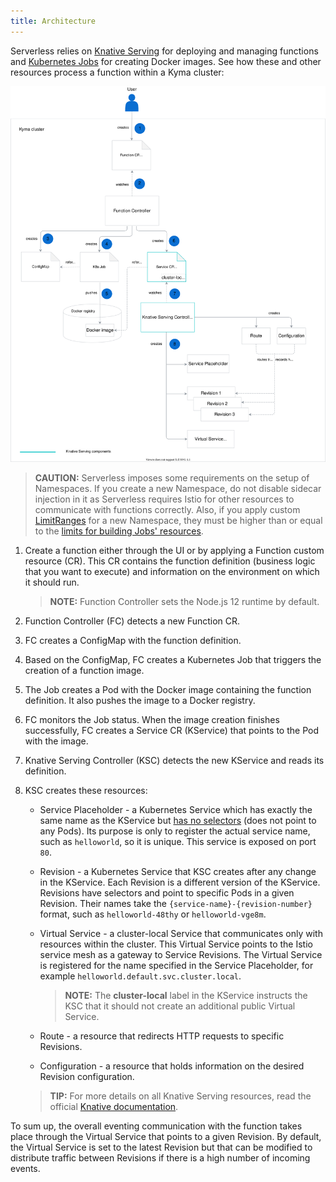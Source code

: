 ```yaml
---
title: Architecture
---
```


Serverless relies on [Knative Serving](https://knative.dev/docs/serving/) for deploying and managing functions and [Kubernetes Jobs](https://kubernetes.io/docs/concepts/workloads/controllers/jobs-run-to-completion/) for creating Docker images. See how these and other resources process a function within a Kyma cluster:

![Serverless architecture](./assets/serverless-architecture.svg)

> **CAUTION:** Serverless imposes some requirements on the setup of Namespaces. If you create a new Namespace, do not disable sidecar injection in it as Serverless requires Istio for other resources to communicate with functions correctly. Also, if you apply custom [LimitRanges](/root/kyma/#details-resource-quotas) for a new Namespace, they must be higher than or equal to the [limits for building Jobs' resources](#configuration-serverless-chart).

1. Create a function either through the UI or by applying a Function custom resource (CR). This CR contains the function definition (business logic that you want to execute) and information on the environment on which it should run.

    >**NOTE:** Function Controller sets the Node.js 12 runtime by default.

2. Function Controller (FC) detects a new Function CR.

3. FC creates a ConfigMap with the function definition.

4. Based on the ConfigMap, FC creates a Kubernetes Job that triggers the creation of a function image.

5. The Job creates a Pod with the Docker image containing the function definition. It also pushes the image to a Docker registry.

6. FC monitors the Job status. When the image creation finishes successfully, FC creates a Service CR (KService) that points to the Pod with the image.

7. Knative Serving Controller (KSC) detects the new KService and reads its definition.

8. KSC creates these resources:

    - Service Placeholder - a Kubernetes Service which has exactly the same name as the KService but [has no selectors](https://kubernetes.io/docs/concepts/services-networking/service/#services-without-selectors) (does not point to any Pods). Its purpose is only to register the actual service name, such as `helloworld`, so it is unique. This service is exposed on port `80`.

    - Revision - a Kubernetes Service that KSC creates after any change in the KService. Each Revision is a different version of the KService. Revisions have selectors and point to specific Pods in a given Revision. Their names take the `{service-name}-{revision-number}` format, such as `helloworld-48thy` or `helloworld-vge8m`.

    - Virtual Service - a cluster-local Service that communicates only with resources within the cluster. This Virtual Service points to the Istio service mesh as a gateway to Service Revisions. The Virtual Service is registered for the name specified in the Service Placeholder, for example `helloworld.default.svc.cluster.local`.

        >**NOTE:** The **cluster-local** label in the KService instructs the KSC that it should not create an additional public Virtual Service.  

    - Route - a resource that redirects HTTP requests to specific Revisions.

    - Configuration - a resource that holds information on the desired Revision configuration.

    >**TIP:** For more details on all Knative Serving resources, read the official [Knative documentation](https://knative.dev/docs/serving/).

To sum up, the overall eventing communication with the function takes place through the Virtual Service that points to a given Revision. By default, the Virtual Service is set to the latest Revision but that can be modified to distribute traffic between Revisions if there is a high number of incoming events.
